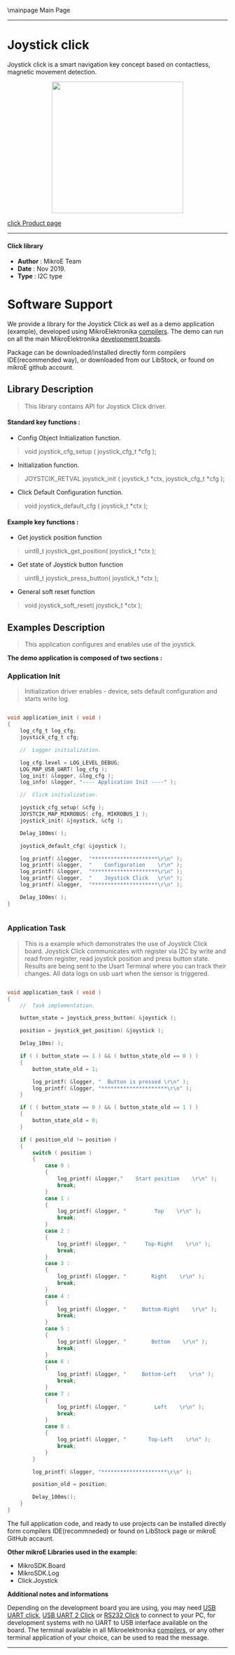\mainpage Main Page
 
 

---
# Joystick click

Joystick click is a smart navigation key concept based on contactless, magnetic movement detection.

<p align="center">
  <img src="https://download.mikroe.com/images/click_for_ide/joystick_click.png" height=300px>
</p>

[click Product page](<https://www.mikroe.com/joystick-click>)

---


#### Click library 

- **Author**        : MikroE Team
- **Date**          : Nov 2019.
- **Type**          : I2C type


# Software Support

We provide a library for the Joystick Click 
as well as a demo application (example), developed using MikroElektronika 
[compilers](https://shop.mikroe.com/compilers). 
The demo can run on all the main MikroElektronika [development boards](https://shop.mikroe.com/development-boards).

Package can be downloaded/installed directly form compilers IDE(recommended way), or downloaded from our LibStock, or found on mikroE github account. 

## Library Description

> This library contains API for Joystick Click driver.

#### Standard key functions :

- Config Object Initialization function.
> void joystick_cfg_setup ( joystick_cfg_t *cfg ); 
 
- Initialization function.
> JOYSTCIK_RETVAL joystick_init ( joystick_t *ctx, joystick_cfg_t *cfg );

- Click Default Configuration function.
> void joystick_default_cfg ( joystick_t *ctx );


#### Example key functions :

- Get joystick position function
> uint8_t joystick_get_position( joystick_t *ctx );
 
- Get state of Joystick button function
> uint8_t joystick_press_button( joystick_t *ctx );

- General soft reset function
> void joystick_soft_reset( joystick_t *ctx );

## Examples Description

> This application configures and enables use of the joystick.

**The demo application is composed of two sections :**

### Application Init 

> Initialization driver enables - device, sets default configuration and starts write log. 

```c

void application_init ( void )
{
    log_cfg_t log_cfg;
    joystick_cfg_t cfg;

    //  Logger initialization.

    log_cfg.level = LOG_LEVEL_DEBUG;
    LOG_MAP_USB_UART( log_cfg );
    log_init( &logger, &log_cfg );
    log_info( &logger, "---- Application Init ----" );

    //  Click initialization.

    joystick_cfg_setup( &cfg );
    JOYSTCIK_MAP_MIKROBUS( cfg, MIKROBUS_1 );
    joystick_init( &joystick, &cfg );

    Delay_100ms( );

    joystick_default_cfg( &joystick );

    log_printf( &logger,  "*********************\r\n" );
    log_printf( &logger,  "    Configuration    \r\n" );
    log_printf( &logger,  "*********************\r\n" );
    log_printf( &logger,  "    Joystick Click   \r\n" );
    log_printf( &logger,  "*********************\r\n" );

    Delay_100ms( );
}
  
```

### Application Task

> This is a example which demonstrates the use of Joystick Click board.
> Joystick Click communicates with register via I2C by write and read from register,
> read joystick position and press button state.
> Results are being sent to the Usart Terminal where you can track their changes.
> All data logs on usb uart when the sensor is triggered.

```c

void application_task ( void ) 
{
    //  Task implementation.

    button_state = joystick_press_button( &joystick );

    position = joystick_get_position( &joystick );

    Delay_10ms( );

    if ( ( button_state == 1 ) && ( button_state_old == 0 ) )
    {
        button_state_old = 1;

        log_printf( &logger, "  Button is pressed \r\n" );
        log_printf( &logger, "*********************\r\n" );
    }

    if ( ( button_state == 0 ) && ( button_state_old == 1 ) )
    {
        button_state_old = 0;
    }

    if ( position_old != position )
    {
        switch ( position )
        {
            case 0 :
            {
                log_printf( &logger,"    Start position    \r\n" );
                break;
            }
            case 1 :
            {
                log_printf( &logger, "         Top    \r\n" );
                break;
            }
            case 2 :
            {
                log_printf( &logger, "      Top-Right    \r\n" );
                break;
            }
            case 3 :
            {
                log_printf( &logger, "        Right    \r\n" );
                break;
            }
            case 4 :
            {
                log_printf( &logger, "     Bottom-Right    \r\n" );
                break;
            }
            case 5 :
            {
                log_printf( &logger, "        Bottom    \r\n" );
                break;
            }
            case 6 :
            {
                log_printf( &logger, "     Bottom-Left    \r\n" );
                break;
            }
            case 7 :
            {
                log_printf( &logger, "         Left    \r\n" );
                break;
            }
            case 8 :
            {
                log_printf( &logger, "       Top-Left    \r\n" );
                break;
            }
        }

        log_printf( &logger, "*********************\r\n" );

        position_old = position;

        Delay_100ms();
    }
}
```

The full application code, and ready to use projects can be  installed directly form compilers IDE(recommneded) or found on LibStock page or mikroE GitHub accaunt.

**Other mikroE Libraries used in the example:** 

- MikroSDK.Board
- MikroSDK.Log
- Click.Joystick

**Additional notes and informations**

Depending on the development board you are using, you may need 
[USB UART click](https://shop.mikroe.com/usb-uart-click), 
[USB UART 2 Click](https://shop.mikroe.com/usb-uart-2-click) or 
[RS232 Click](https://shop.mikroe.com/rs232-click) to connect to your PC, for 
development systems with no UART to USB interface available on the board. The 
terminal available in all Mikroelektronika 
[compilers](https://shop.mikroe.com/compilers), or any other terminal application 
of your choice, can be used to read the message.



---
